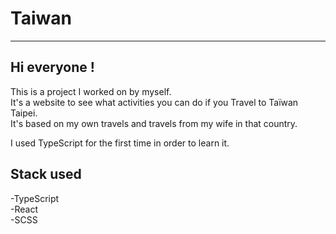 # Taiwan

---

## Hi everyone !

This is a project I worked on by myself.  
It's a website to see what activities you can do if you Travel to Taïwan Taipei.  
It's based on my own travels and travels from my wife in that country.

I used TypeScript for the first time in order to learn it.  

## Stack used

-TypeScript  
-React  
-SCSS

